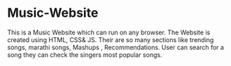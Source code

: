 # Music-Website
This is a Music Website which can run on any browser. The Website is created using HTML, CSS&amp; JS. Their are so many sections like trending songs, marathi songs, Mashups , Recommendations. User can search for a song they can check the singers most popular songs. 
